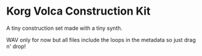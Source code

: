 # Korg Volca Construction Kit

A tiny construction set made with a tiny synth. 

WAV only for now but all files include the loops in the metadata so just drag n' drop!

